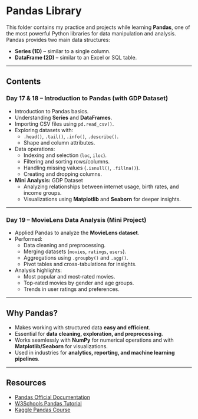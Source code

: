 # Pandas Library

This folder contains my practice and projects while learning **Pandas**, one of the most powerful Python libraries for data manipulation and analysis.  
Pandas provides two main data structures:  
- **Series (1D)** – similar to a single column.  
- **DataFrame (2D)** – similar to an Excel or SQL table.  

---

## Contents

### **Day 17 & 18 – Introduction to Pandas (with GDP Dataset)**
- Introduction to Pandas basics.  
- Understanding **Series** and **DataFrames**.  
- Importing CSV files using `pd.read_csv()`.  
- Exploring datasets with:
  - `.head()`, `.tail()`, `.info()`, `.describe()`.  
  - Shape and column attributes.  
- Data operations:  
  - Indexing and selection (`loc`, `iloc`).  
  - Filtering and sorting rows/columns.  
  - Handling missing values (`.isnull()`, `.fillna()`).  
  - Creating and dropping columns.  
- **Mini Analysis:** GDP Dataset  
  - Analyzing relationships between internet usage, birth rates, and income groups.  
  - Visualizations using **Matplotlib** and **Seaborn** for deeper insights.  

---

### **Day 19 – MovieLens Data Analysis (Mini Project)**
- Applied Pandas to analyze the **MovieLens dataset**.  
- Performed:  
  - Data cleaning and preprocessing.  
  - Merging datasets (`movies`, `ratings`, `users`).  
  - Aggregations using `.groupby()` and `.agg()`.  
  - Pivot tables and cross-tabulations for insights.  
- Analysis highlights:  
  - Most popular and most-rated movies.  
  - Top-rated movies by gender and age groups.  
  - Trends in user ratings and preferences.   

---

## Why Pandas?
- Makes working with structured data **easy and efficient**.  
- Essential for **data cleaning, exploration, and preprocessing**.  
- Works seamlessly with **NumPy** for numerical operations and with **Matplotlib/Seaborn** for visualizations.  
- Used in industries for **analytics, reporting, and machine learning pipelines**.  

---

## Resources
- [Pandas Official Documentation](https://pandas.pydata.org/docs/)  
- [W3Schools Pandas Tutorial](https://www.w3schools.com/python/pandas/default.asp)  
- [Kaggle Pandas Course](https://www.kaggle.com/learn/pandas)  

